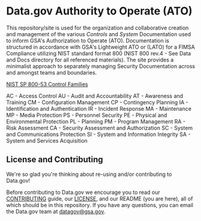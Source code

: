 # Data.gov Authority to Operate (ATO)

This repository/site is used for the organization and collaborative creation and management of the various *Controls* and *System*  Documentation used to inform GSA's Authorization to Operate (ATO). Documentation is structured in accordance with GSA's Lightweight ATO or (LATO) for a FIMSA Compliance utilizing NIST standard format 800 (NIST 800 rev.4 - See Data and Docs directory for all referenced materials). The site provides a minimalist approach to separately managing Security Documentation across and amongst teams and boundaries.

[NIST SP 800-53 Control Families](http://800-53.govready.com/)

AC - Access Control
AU - Audit and Accountability
AT - Awareness and Training
CM - Configuration Management
CP - Contingency Planning
IA - Identification and Authentication
IR - Incident Response
MA - Maintenance
MP - Media Protection
PS - Personnel Security
PE - Physical and Environmental Protection
PL - Planning
PM - Program Management
RA - Risk Assessment
CA - Security Assessment and Authorization
SC - System and Communications Protection
SI - System and Information Integrity
SA - System and Services Acquisition


## License and Contributing
We're so glad you're thinking about re-using and/or contributing to Data.gov!

Before contributing to Data.gov we encourage you to read our [CONTRIBUTING](https://github.com/GSA/catalog-app/blob/master/CONTRIBUTING.md) guide, our [LICENSE](https://github.com/GSA/catalog-app/blob/master/LICENSE.md), and our README (you are here), all of which should be in this repository. If you have any questions, you can email the Data.gov team at [datagov@gsa.gov](mailto:datagov@gsa.gov).
